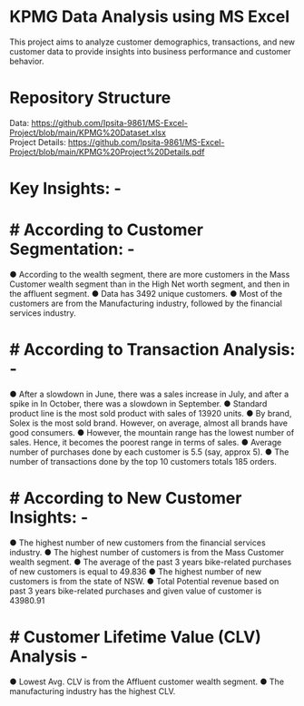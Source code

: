 #  KPMG Data Analysis using MS Excel
This project aims to analyze customer demographics, transactions, and new customer data to provide insights into business performance and customer behavior.

# Repository Structure

Data: https://github.com/Ipsita-9861/MS-Excel-Project/blob/main/KPMG%20Dataset.xlsx <br />
Project Details: https://github.com/Ipsita-9861/MS-Excel-Project/blob/main/KPMG%20Project%20Details.pdf

# Key Insights: -  

# # According to Customer Segmentation: - 
● According to the wealth segment, there are more customers in the Mass Customer wealth segment than in the High Net worth segment, and then in the affluent segment. 
● Data has 3492 unique customers. 
● Most of the customers are from the Manufacturing industry, followed by the financial services industry. 

# # According to Transaction Analysis: - 

● After a slowdown in June, there was a sales increase in July, and after a spike in 
In October, there was a slowdown in September. 
● Standard product line is the most sold product with sales of 13920 units. 
● By brand, Solex is the most sold brand. However, on average, almost all brands have good consumers. 
● However, the mountain range has the lowest number of sales. Hence, it becomes the poorest range in terms of sales. 
● Average number of purchases done by each customer is 5.5 (say, approx 5). 
● The number of transactions done by the top 10 customers totals 185 orders. 

# # According to New Customer Insights: -

● The highest number of new customers from the financial services industry. 
● The highest number of customers is from the Mass Customer wealth segment. 
● The average of the past 3 years bike-related purchases of new customers is equal to 49.836 
● The highest number of new customers is from the state of NSW. 
● Total Potential revenue based on past 3 years bike-related purchases and given value of customer is 43980.91

# # Customer Lifetime Value (CLV) Analysis - 

● Lowest Avg. CLV is from the Affluent customer wealth segment. 
● The manufacturing industry has the highest CLV.


